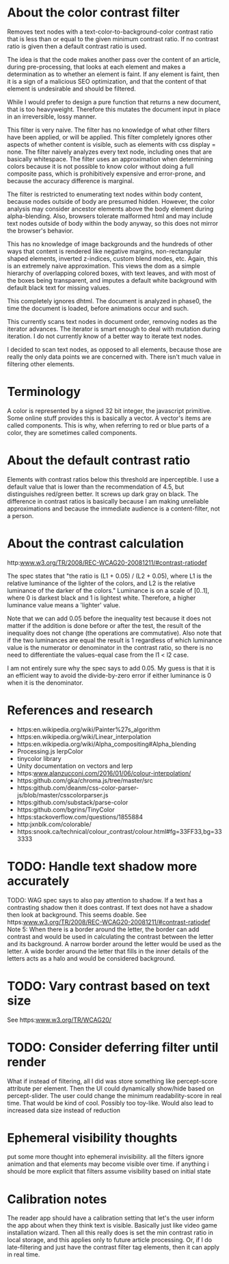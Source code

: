 # About the color contrast filter

Removes text nodes with a text-color-to-background-color contrast ratio that
is less than or equal to the given minimum contrast ratio. If no contrast
ratio is given then a default contrast ratio is used.

The idea is that the code makes another pass over the content of an article,
during pre-processing, that looks at each element and makes a determination
as to whether an element is faint. If any element is faint, then it is a sign
of a malicious SEO optimization, and that the content of that element is
undesirable and should be filtered.

While I would prefer to design a pure function that returns a new document,
that is too heavyweight. Therefore this mutates the document input in place
in an irreversible, lossy manner.

This filter is very naive. The filter has no knowledge of what other filters
have been applied, or will be applied. This filter completely ignores other
aspects of whether content is visible, such as elements with css display =
none. The filter naively analyzes every text node, including ones that are
basically whitespace. The filter uses an approximation when determining
colors because it is not possible to know color without doing a full
composite pass, which is prohibitively expensive and error-prone, and because
the accuracy difference is marginal.

The filter is restricted to enumerating text nodes within body content,
because nodes outside of body are presumed hidden. However, the color
analysis may consider ancestor elements above the body element during
alpha-blending. Also, browsers tolerate malformed html and may include text
nodes outside of body within the body anyway, so this does not mirror the
browser's behavior.

This has no knowledge of image backgrounds and the hundreds of other ways
that content is rendered like negative margins, non-rectangular shaped
elements, inverted z-indices, custom blend modes, etc. Again, this is an
extremely naive approximation. This views the dom as a simple hierarchy of
overlapping colored boxes, with text leaves, and with most of the boxes being
transparent, and imputes a default white background with default black text
for missing values.

This completely ignores dhtml. The document is analyzed in phase0, the time
the document is loaded, before animations occur and such.

This currently scans text nodes in document order, removing nodes as the
iterator advances. The iterator is smart enough to deal with mutation
during iteration. I do not currently know of a better way to iterate text
nodes.

I decided to scan text nodes, as opposed to all elements, because those are
really the only data points we are concerned with. There isn't much value
in filtering other elements.

# Terminology

A color is represented by a signed 32 bit integer, the javascript primitive.
Some online stuff provides this is basically a vector. A vector's items are
called components. This is why, when referring to red or blue parts of a color,
they are sometimes called components.

# About the default contrast ratio
Elements with contrast ratios below this threshold are inperceptible. I use a
default value that is lower than the recommendation of 4.5, but distinguishes
red/green better. It screws up dark gray on black. The difference in contrast
ratios is basically because I am making unreliable approximations and because
the immediate audience is a content-filter, not a person.

# About the contrast calculation

http:www.w3.org/TR/2008/REC-WCAG20-20081211/#contrast-ratiodef

The spec states that "the ratio is (L1 + 0.05) / (L2 + 0.05), where L1 is
the relative luminance of the lighter of the colors, and L2 is the relative
luminance of the darker of the colors." Luminance is on a scale of [0..1],
where 0 is darkest black and 1 is lightest white. Therefore, a higher
luminance value means a 'lighter' value.

Note that we can add 0.05 before the inequality test because it does not
matter if the addition is done before or after the test, the result of the
inequality does not change (the operations are commutative). Also note that
if the two luminances are equal the result is 1 regardless of which
luminance value is the numerator or denominator in the contrast ratio, so
there is no need to differentiate the values-equal case from the l1 < l2
case.

I am not entirely sure why the spec says to add 0.05. My guess is that it
is an efficient way to avoid the divide-by-zero error if either luminance
is 0 when it is the denominator.

# References and research

* https:en.wikipedia.org/wiki/Painter%27s_algorithm
* https:en.wikipedia.org/wiki/Linear_interpolation
* https:en.wikipedia.org/wiki/Alpha_compositing#Alpha_blending
* Processing.js lerpColor
* tinycolor library
* Unity documentation on vectors and lerp
* https:www.alanzucconi.com/2016/01/06/colour-interpolation/
* https:github.com/gka/chroma.js/tree/master/src
* https:github.com/deanm/css-color-parser-js/blob/master/csscolorparser.js
* https:github.com/substack/parse-color
* https:github.com/bgrins/TinyColor
* https:stackoverflow.com/questions/1855884
* http:jxnblk.com/colorable/
* https:snook.ca/technical/colour_contrast/colour.html#fg=33FF33,bg=333333

# TODO: Handle text shadow more accurately

TODO: WAG spec says to also pay attention to shadow. If a text has a
contrasting shadow then it does contrast. If text does not have a shadow then
look at background. This seems doable. See
https:www.w3.org/TR/2008/REC-WCAG20-20081211/#contrast-ratiodef
Note 5: When there is a border around the letter, the border can add contrast
and would be used in calculating the contrast between the letter and its
background. A narrow border around the letter would be used as the letter. A
wide border around the letter that fills in the inner details of the letters
acts as a halo and would be considered background.

# TODO: Vary contrast based on text size

See https:www.w3.org/TR/WCAG20/

# TODO: Consider deferring filter until render

What if instead of filtering, all I did was
store something like percept-score attribute per element. Then the UI could
dynamically show/hide based on percept-slider. The user could change the
minimum readability-score in real time. That would be kind of cool. Possibly
too toy-like. Would also lead to increased data size instead of reduction

# Ephemeral visibility thoughts

put some more thought into ephemeral invisibility. all the filters ignore
animation and that elements may become visible over time. if anything i should
be more explicit that filters assume visibility based on initial state

# Calibration notes

The reader app should have a calibration setting that let's the user
inform the app about when they think text is visible. Basically just like
video game installation wizard. Then all this really does is set the min contrast
ratio in local storage, and this applies only to future article processing. Or,
if I do late-filtering and just have the contrast filter tag elements, then it
can apply in real time.
